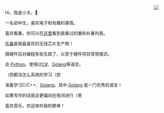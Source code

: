 <img src="https://github-stats.xiaoguan.fit/api?username=xiaoguan-dot&count_private=true&show_icons=true&hide_border=true&icon_color=586069" align="right">

Hi，我是小关。👋

一名初中生。喜欢电子和有趣的事情。

喜欢看番，你可以在[这里](./animation.md)看到我看过的番和补番列表。

[乐鑫](https://espressif.com)是我最喜欢的无线芯片生产商！

搞硬件后对编程有些生疏了，以至于硬件项目常常推迟。

会 [Python](https://python.org)。使用过[C#](https://learn.microsoft.com/zh-cn/dotnet/csharp/)、[Golang](https://go.dev/)等语言。

（但都没怎么系统的学习（悲

准备学习C/C++、[Golang](https://go.dev/)。其中 [Golang](https://go.dev/) 是一门优秀的语言！

如果写作的话我会更偏向在夜间进行（笑

喜欢音乐，欢迎来听我的歌单！
